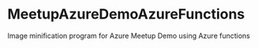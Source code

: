 # MeetupAzureDemoAzureFunctions
Image minification program for Azure Meetup Demo using Azure functions
